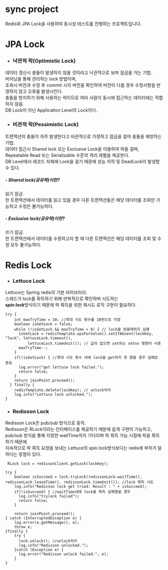 # sync project
Redis와 JPA Lock을 사용하여 동시성 테스트를 진행하는 프로젝트입니다.

# JPA Lock
- ### 낙관적 락(Optimistic Lock) <br/>
데이터 갱신시 충돌이 발생하지 않을 것이라고 낙관적으로 보며 잠금을 거는 기법.<br/>
버저닝을 통해 관리하는 lock 방법이며,<br/>
조회시 버전과 수정 후 commit 시의 버전을 확인하여 버전이 다를 경우 수정사항을 반영하지 않고 오류를 발생시킨다.<br/>
충돌을 방지하기 위해 사용하는 락이므로 여러 사람이 동시에 접근하는 데이터에는 적합하지 않음.<br/>
DB Lock이 아닌 Application Level의 Lock이다.

- ### 비관적 락(Pessimistic Lock) <br/>
트랜잭션의 충돌이 자주 발생한다고 비관적으로 가정하고 잠금을 걸어 충돌을 예방하는 기법.<br/>
데이터 접근시 Shared lock 또는 Exclusive Lock을 이용하여 락을 걸며, <br/>
Repeatable Read 또는 Serializable 수준의 격리 레벨을 제공한다. <br/>
DB Level에서 레코드 자체에 Lock을 걸기 때문에 성능 저하 및 DeadLock이 발생할 수 있다.

##### - Shared lock(공유락)이란?
읽기 잠금.<br/>
한 트랜잭션에서 데이터를 읽고 있을 경우 다른 트랜잭션들은 해당 데이터를 조회만 가능하고 수정은 불가능하다.
##### - Exclusive lock(공유락)이란?
쓰기 잠금.<br/>
한 트랜잭션에서 데이터를 수정하고자 할 때 다른 트랜잭션은 해당 데이터를 조회 및 수정 모두 불가능하다.


# Redis Lock
- ### Lettuce Lock<br/>
Lettuce는 Spring redis의 기본 라이브러리.<br/>
스레드가 lock를 획득하기 위해 반복적으로 확인하며 시도하는<br/>
<strong>_spin lock_</strong>방식이기 때문에 락 획득을 위한 재시도 로직 구현이 필요하다.
```
try {
    int maxTryTime = 10; //최대 시도 횟수를 10번으로 지정
    boolean isGetLock = false;
    while (!isGetLock && maxTryTime > 0) { // lock을 얻을때까지 실행
      isGetLock = redisTemplate.opsForValue().setIfAbsent(lockKey, "lock", lettuceLock.timeout(),
          lettuceLock.timeUnit()); // 값이 없으면 set하는 setnx 명령어 사용
      maxTryTime--;
    }
    if(!isGetLock) { //최대 시도 횟수 내에 lock을 get하지 못 했을 경우 실패로 종료
      log.error("get lettuce lock failed.");
      return false;
    }
    return joinPoint.proceed();
  } finally {
    redisTemplate.delete(lockKey); // unlock처리
    log.info("Lettuce lock unlocked.");
}
```

- ### Redisson Lock<br/>
Redisson Lock은 pub/sub 방식으로 동작.<br/>
Redisson은 RLock이라는 인터페이스를 제공하기 때문에 쉽게 구현이 가능하고,<br/>
pub/sub 방식을 통해 지정한 waitTime까지 기다리며 락 획득 가능 시점에 락을 획득하기 때문에<br/>
지속적으로 락 획득 요청을 보내는 Lettuce의 spin lock방식보다는 redis에 부하가 덜 하다는 장점이 있다. 
```
 RLock lock = redissonClient.getLock(lockKey);
    
try {
    boolean isSucceed = lock.tryLock(redissonLock.waitTime(), redissonLock.leaseTime(), redissonLock.timeUnit()); //lock 획득 시도
    log.info("Redisson lock get tried. Result : " + isSucceed);
    if(!isSucceed) { //waitTime내에 lock을 획득 실패했을 경우
      log.info("trylock failed");
      return false;
    }
    
    return joinPoint.proceed();
} catch (InterruptedException e) {
    log.error(e.getMessage(), e);
    throw e;
}finally {
    try {
      lock.unlock(); //unlock처리
      log.info("Redisson unlocked.");
    }catch (Exception e) {
      log.error("Redisson unlock failed.", e);
    }
}
```
